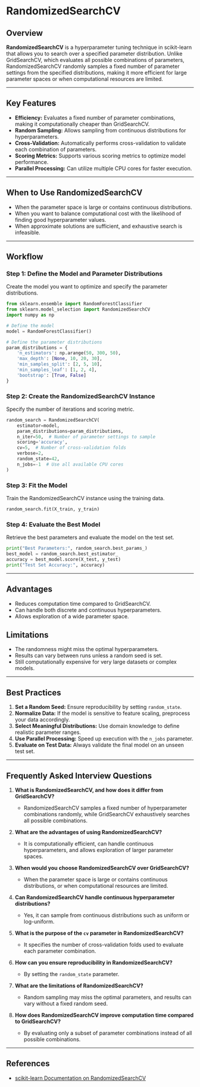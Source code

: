 # RandomizedSearchCV

## Overview

**RandomizedSearchCV** is a hyperparameter tuning technique in scikit-learn that allows you to search over a specified parameter distribution. Unlike GridSearchCV, which evaluates all possible combinations of parameters, RandomizedSearchCV randomly samples a fixed number of parameter settings from the specified distributions, making it more efficient for large parameter spaces or when computational resources are limited.

---

## Key Features

- **Efficiency:** Evaluates a fixed number of parameter combinations, making it computationally cheaper than GridSearchCV.
- **Random Sampling:** Allows sampling from continuous distributions for hyperparameters.
- **Cross-Validation:** Automatically performs cross-validation to validate each combination of parameters.
- **Scoring Metrics:** Supports various scoring metrics to optimize model performance.
- **Parallel Processing:** Can utilize multiple CPU cores for faster execution.

---

## When to Use RandomizedSearchCV

- When the parameter space is large or contains continuous distributions.
- When you want to balance computational cost with the likelihood of finding good hyperparameter values.
- When approximate solutions are sufficient, and exhaustive search is infeasible.

---

## Workflow

### Step 1: Define the Model and Parameter Distributions

Create the model you want to optimize and specify the parameter distributions.

```python
from sklearn.ensemble import RandomForestClassifier
from sklearn.model_selection import RandomizedSearchCV
import numpy as np

# Define the model
model = RandomForestClassifier()

# Define the parameter distributions
param_distributions = {
    'n_estimators': np.arange(50, 300, 50),
    'max_depth': [None, 10, 20, 30],
    'min_samples_split': [2, 5, 10],
    'min_samples_leaf': [1, 2, 4],
    'bootstrap': [True, False]
}
```

### Step 2: Create the RandomizedSearchCV Instance

Specify the number of iterations and scoring metric.

```python
random_search = RandomizedSearchCV(
    estimator=model,
    param_distributions=param_distributions,
    n_iter=50,  # Number of parameter settings to sample
    scoring='accuracy',
    cv=5,  # Number of cross-validation folds
    verbose=2,
    random_state=42,
    n_jobs=-1  # Use all available CPU cores
)
```

### Step 3: Fit the Model

Train the RandomizedSearchCV instance using the training data.

```python
random_search.fit(X_train, y_train)
```

### Step 4: Evaluate the Best Model

Retrieve the best parameters and evaluate the model on the test set.

```python
print("Best Parameters:", random_search.best_params_)
best_model = random_search.best_estimator_
accuracy = best_model.score(X_test, y_test)
print("Test Set Accuracy:", accuracy)
```

---

## Advantages

- Reduces computation time compared to GridSearchCV.
- Can handle both discrete and continuous hyperparameters.
- Allows exploration of a wide parameter space.

## Limitations

- The randomness might miss the optimal hyperparameters.
- Results can vary between runs unless a random seed is set.
- Still computationally expensive for very large datasets or complex models.

---

## Best Practices

1. **Set a Random Seed:** Ensure reproducibility by setting `random_state`.
2. **Normalize Data:** If the model is sensitive to feature scaling, preprocess your data accordingly.
3. **Select Meaningful Distributions:** Use domain knowledge to define realistic parameter ranges.
4. **Use Parallel Processing:** Speed up execution with the `n_jobs` parameter.
5. **Evaluate on Test Data:** Always validate the final model on an unseen test set.

---

## Frequently Asked Interview Questions

1. **What is RandomizedSearchCV, and how does it differ from GridSearchCV?**
   - RandomizedSearchCV samples a fixed number of hyperparameter combinations randomly, while GridSearchCV exhaustively searches all possible combinations.

2. **What are the advantages of using RandomizedSearchCV?**
   - It is computationally efficient, can handle continuous hyperparameters, and allows exploration of larger parameter spaces.

3. **When would you choose RandomizedSearchCV over GridSearchCV?**
   - When the parameter space is large or contains continuous distributions, or when computational resources are limited.

4. **Can RandomizedSearchCV handle continuous hyperparameter distributions?**
   - Yes, it can sample from continuous distributions such as uniform or log-uniform.

5. **What is the purpose of the `cv` parameter in RandomizedSearchCV?**
   - It specifies the number of cross-validation folds used to evaluate each parameter combination.

6. **How can you ensure reproducibility in RandomizedSearchCV?**
   - By setting the `random_state` parameter.

7. **What are the limitations of RandomizedSearchCV?**
   - Random sampling may miss the optimal parameters, and results can vary without a fixed random seed.

8. **How does RandomizedSearchCV improve computation time compared to GridSearchCV?**
   - By evaluating only a subset of parameter combinations instead of all possible combinations.

---

## References

- [scikit-learn Documentation on RandomizedSearchCV](https://scikit-learn.org/stable/modules/generated/sklearn.model_selection.RandomizedSearchCV.html)

